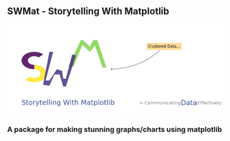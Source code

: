 ## SWMat - Storytelling With Matplotlib
![SWMat](images/swm.png)
### A package for making stunning graphs/charts using matplotlib
